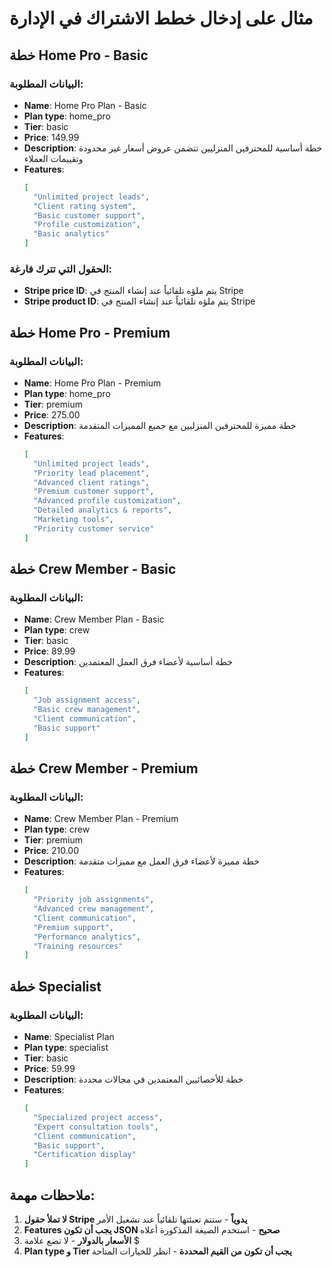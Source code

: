 # مثال على إدخال خطط الاشتراك في الإدارة

## خطة Home Pro - Basic

### البيانات المطلوبة:
- **Name**: Home Pro Plan - Basic
- **Plan type**: home_pro
- **Tier**: basic  
- **Price**: 149.99
- **Description**: خطة أساسية للمحترفين المنزليين تتضمن عروض أسعار غير محدودة وتقييمات العملاء
- **Features**: 
  ```json
  [
    "Unlimited project leads",
    "Client rating system", 
    "Basic customer support",
    "Profile customization",
    "Basic analytics"
  ]
  ```

### الحقول التي تترك فارغة:
- **Stripe price ID**: يتم ملؤه تلقائياً عند إنشاء المنتج في Stripe
- **Stripe product ID**: يتم ملؤه تلقائياً عند إنشاء المنتج في Stripe

## خطة Home Pro - Premium

### البيانات المطلوبة:
- **Name**: Home Pro Plan - Premium
- **Plan type**: home_pro
- **Tier**: premium
- **Price**: 275.00
- **Description**: خطة مميزة للمحترفين المنزليين مع جميع المميزات المتقدمة
- **Features**:
  ```json
  [
    "Unlimited project leads",
    "Priority lead placement",
    "Advanced client ratings",
    "Premium customer support",
    "Advanced profile customization",
    "Detailed analytics & reports",
    "Marketing tools",
    "Priority customer service"
  ]
  ```

## خطة Crew Member - Basic

### البيانات المطلوبة:
- **Name**: Crew Member Plan - Basic
- **Plan type**: crew
- **Tier**: basic
- **Price**: 89.99
- **Description**: خطة أساسية لأعضاء فرق العمل المعتمدين
- **Features**:
  ```json
  [
    "Job assignment access",
    "Basic crew management",
    "Client communication",
    "Basic support"
  ]
  ```

## خطة Crew Member - Premium

### البيانات المطلوبة:
- **Name**: Crew Member Plan - Premium
- **Plan type**: crew
- **Tier**: premium
- **Price**: 210.00
- **Description**: خطة مميزة لأعضاء فرق العمل مع مميزات متقدمة
- **Features**:
  ```json
  [
    "Priority job assignments",
    "Advanced crew management",
    "Client communication",
    "Premium support",
    "Performance analytics",
    "Training resources"
  ]
  ```

## خطة Specialist

### البيانات المطلوبة:
- **Name**: Specialist Plan
- **Plan type**: specialist
- **Tier**: basic
- **Price**: 59.99
- **Description**: خطة للأخصائيين المعتمدين في مجالات محددة
- **Features**:
  ```json
  [
    "Specialized project access",
    "Expert consultation tools",
    "Client communication",
    "Basic support",
    "Certification display"
  ]
  ```

## ملاحظات مهمة:

1. **لا تملأ حقول Stripe يدوياً** - ستتم تعبئتها تلقائياً عند تشغيل الأمر
2. **Features يجب أن تكون JSON صحيح** - استخدم الصيغة المذكورة أعلاه
3. **الأسعار بالدولار** - لا تضع علامة $
4. **Plan type و Tier يجب أن تكون من القيم المحددة** - انظر للخيارات المتاحة 
